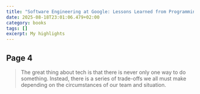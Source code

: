 ```yaml
---
title: "Software Engineering at Google: Lessons Learned from Programming Over Time (English Edition)"
date: 2025-08-18T23:01:06.479+02:00
category: books
tags: []
excerpt: My highlights
---
```


## Page 4

> The great thing about tech is that there is never only one way to do something. Instead, there is a series of trade-offs we all must make depending on the circumstances of our team and situation.

